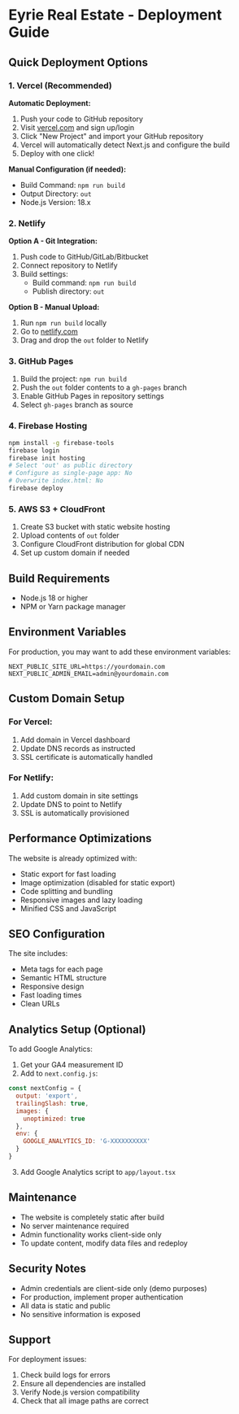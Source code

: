 # Eyrie Real Estate - Deployment Guide

## Quick Deployment Options

### 1. Vercel (Recommended)

**Automatic Deployment:**
1. Push your code to GitHub repository
2. Visit [vercel.com](https://vercel.com) and sign up/login
3. Click "New Project" and import your GitHub repository
4. Vercel will automatically detect Next.js and configure the build
5. Deploy with one click!

**Manual Configuration (if needed):**
- Build Command: `npm run build`
- Output Directory: `out`
- Node.js Version: 18.x

### 2. Netlify

**Option A - Git Integration:**
1. Push code to GitHub/GitLab/Bitbucket
2. Connect repository to Netlify
3. Build settings:
   - Build command: `npm run build`
   - Publish directory: `out`

**Option B - Manual Upload:**
1. Run `npm run build` locally
2. Go to [netlify.com](https://netlify.com)
3. Drag and drop the `out` folder to Netlify

### 3. GitHub Pages

1. Build the project: `npm run build`
2. Push the `out` folder contents to a `gh-pages` branch
3. Enable GitHub Pages in repository settings
4. Select `gh-pages` branch as source

### 4. Firebase Hosting

```bash
npm install -g firebase-tools
firebase login
firebase init hosting
# Select 'out' as public directory
# Configure as single-page app: No
# Overwrite index.html: No
firebase deploy
```

### 5. AWS S3 + CloudFront

1. Create S3 bucket with static website hosting
2. Upload contents of `out` folder
3. Configure CloudFront distribution for global CDN
4. Set up custom domain if needed

## Build Requirements

- Node.js 18 or higher
- NPM or Yarn package manager

## Environment Variables

For production, you may want to add these environment variables:

```env
NEXT_PUBLIC_SITE_URL=https://yourdomain.com
NEXT_PUBLIC_ADMIN_EMAIL=admin@yourdomain.com
```

## Custom Domain Setup

### For Vercel:
1. Add domain in Vercel dashboard
2. Update DNS records as instructed
3. SSL certificate is automatically handled

### For Netlify:
1. Add custom domain in site settings
2. Update DNS to point to Netlify
3. SSL is automatically provisioned

## Performance Optimizations

The website is already optimized with:
- Static export for fast loading
- Image optimization (disabled for static export)
- Code splitting and bundling
- Responsive images and lazy loading
- Minified CSS and JavaScript

## SEO Configuration

The site includes:
- Meta tags for each page
- Semantic HTML structure
- Responsive design
- Fast loading times
- Clean URLs

## Analytics Setup (Optional)

To add Google Analytics:

1. Get your GA4 measurement ID
2. Add to `next.config.js`:

```javascript
const nextConfig = {
  output: 'export',
  trailingSlash: true,
  images: {
    unoptimized: true
  },
  env: {
    GOOGLE_ANALYTICS_ID: 'G-XXXXXXXXXX'
  }
}
```

3. Add Google Analytics script to `app/layout.tsx`

## Maintenance

- The website is completely static after build
- No server maintenance required
- Admin functionality works client-side only
- To update content, modify data files and redeploy

## Security Notes

- Admin credentials are client-side only (demo purposes)
- For production, implement proper authentication
- All data is static and public
- No sensitive information is exposed

## Support

For deployment issues:
1. Check build logs for errors
2. Ensure all dependencies are installed
3. Verify Node.js version compatibility
4. Check that all image paths are correct